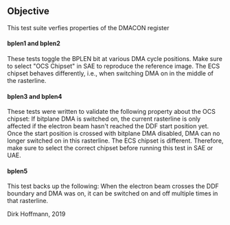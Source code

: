 ## Objective

This test suite verfies properties of the DMACON register

#### bplen1 and bplen2

These tests toggle the BPLEN bit at various DMA cycle positions.
Make sure to select "OCS Chipset" in SAE to reproduce the reference image. The ECS chipset behaves differently, i.e., when switching DMA on in the middle of the rasterline. 

#### bplen3 and bplen4

These tests were written to validate the following property about the OCS chipset: If bitplane DMA is switched on, the current rasterline is only affected if the electron beam hasn't reached the DDF start position yet. Once the start position is crossed with bitplane DMA disabled, DMA can no longer switched on in this rasterline. The ECS chipset is different. Therefore, make sure to select the correct chipset before running this test in SAE or UAE. 

#### bplen5

This test backs up the following: When the electron beam crosses the DDF boundary and DMA was on, it can be switched on and off multiple times in that rasterline. 

Dirk Hoffmann, 2019
